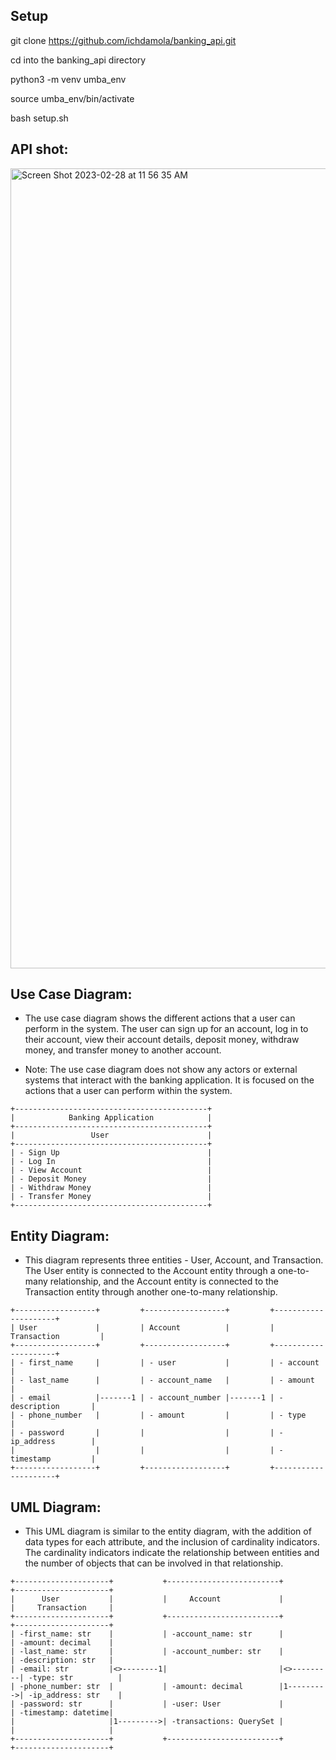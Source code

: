 ## Setup

git clone https://github.com/ichdamola/banking_api.git

cd into the banking_api directory

python3 -m venv umba_env

source umba_env/bin/activate

bash setup.sh


## API shot:

<img width="1280" alt="Screen Shot 2023-02-28 at 11 56 35 AM" src="https://user-images.githubusercontent.com/20647487/221834421-8a2d79f1-c80b-4434-bcd5-f39133e0e179.png">


## Use Case Diagram:
- The use case diagram shows the different actions that a user can perform in the system. The user can sign up for an account, log in to their account, view their account details, deposit money, withdraw money, and transfer money to another account.

- Note: The use case diagram does not show any actors or external systems that interact with the banking application. It is focused on the actions that a user can perform within the system.

```
+-------------------------------------------+
|            Banking Application            |
+-------------------------------------------+
|                 User                      |
+-------------------------------------------+
| - Sign Up                                 |
| - Log In                                  |
| - View Account                            |
| - Deposit Money                           |
| - Withdraw Money                          |
| - Transfer Money                          |
+-------------------------------------------+
```


## Entity Diagram:
- This diagram represents three entities - User, Account, and Transaction. The User entity is connected to the Account entity through a one-to-many relationship, and the Account entity is connected to the Transaction entity through another one-to-many relationship.

```
+------------------+         +------------------+         +---------------------+
| User             |         | Account          |         | Transaction         |
+------------------+         +------------------+         +---------------------+
| - first_name     |         | - user           |         | - account           |
| - last_name      |         | - account_name   |         | - amount            |
| - email          |-------1 | - account_number |-------1 | - description       |
| - phone_number   |         | - amount         |         | - type              |
| - password       |         |                  |         | - ip_address        |
|                  |         |                  |         | - timestamp         |
+------------------+         +------------------+         +---------------------+
```

## UML Diagram:
- This UML diagram is similar to the entity diagram, with the addition of data types for each attribute, and the inclusion of cardinality indicators. The cardinality indicators indicate the relationship between entities and the number of objects that can be involved in that relationship.

```
+---------------------+           +-------------------------+           +---------------------+
|      User           |           |     Account             |           |     Transaction     |
+---------------------+           +-------------------------+           +---------------------+
| -first_name: str    |           | -account_name: str      |           | -amount: decimal    |
| -last_name: str     |           | -account_number: str    |           | -description: str   |
| -email: str         |<>--------1|                         |<>---------| -type: str          |
| -phone_number: str  |           | -amount: decimal        |1--------->| -ip_address: str    |
| -password: str      |           | -user: User             |           | -timestamp: datetime|
|                     |1--------->| -transactions: QuerySet |           |                     |
+---------------------+           +-------------------------+           +---------------------+
```


